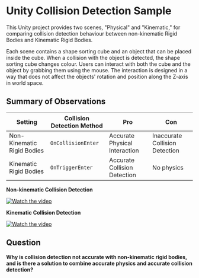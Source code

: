 # Unity Collision Detection Sample

This Unity project provides two scenes, "Physical" and "Kinematic," for comparing collision detection behaviour between non-kinematic Rigid Bodies and Kinematic Rigid Bodies. 

Each scene contains a shape sorting cube and an object that can be placed inside the cube. When a collision with the object is detected, the shape sorting cube changes colour. Users can interact with both the cube and the object by grabbing them using the mouse. The interaction is designed in a way that does not affect the objects' rotation and position along the Z-axis in world space.

## Summary of Observations

| Setting                        | Collision Detection Method      | Pro                             | Con                             |
| ------------------------------ | ------------------------------- | ------------------------------- | ------------------------------- |
| Non-Kinematic Rigid Bodies     | `OnCollisionEnter`              | Accurate Physical Interaction   | Inaccurate Collision Detection  |
| Kinematic Rigid Bodies         | `OnTriggerEnter`                | Accurate Collision Detection    | No physics                      |

**Non-kinematic Collision Detection**

[![Watch the video](https://img.youtube.com/vi/CyXmcx2s1NE/0.jpg)](https://youtu.be/CyXmcx2s1NE)


**Kinematic Collision Detection**

[![Watch the video](https://img.youtube.com/vi/AkQFT3KXZCA/0.jpg)](https://youtu.be/AkQFT3KXZCA)



## Question

**Why is collision detection not accurate with non-kinematic rigid bodies, and is there a solution to combine accurate physics and accurate collision detection?**

